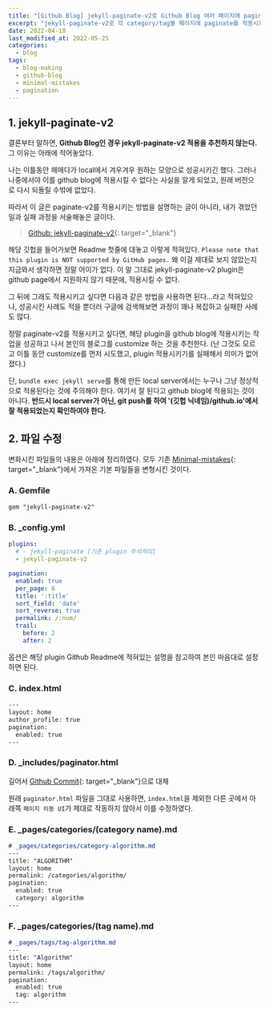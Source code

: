 ```yaml
---
title: "[Github Blog] jekyll-paginate-v2로 Github Blog 여러 페이지에 paginate 적용시키기 - 추천 X"
excerpt: "jekyll-paginate-v2로 각 category/tag별 페이지에 paginate를 적용시키려 했으나, github blog에 지원하지 않아 실패하였다. 따라서 이 방법은 추천하지 않으며, 내가 겪은 경험을 서술하는 글이다."
date: 2022-04-18
last_modified_at: 2022-05-25
categories:
  - blog
tags:
  - blog-making
  - github-blog
  - minimal-mistakes
  - pagination
---
```


## 1. jekyll-paginate-v2

결론부터 말하면, **Github Blog인 경우 jekyll-paginate-v2 적용을 추천하지 않는다.** 그 이유는 아래에 적어놓았다. 

나는 이틀동안 헤매다가 local에서 겨우겨우 원하는 모양으로 성공시키긴 했다. 그러나 나중에서야 이를 github blog에 적용시킬 수 없다는 사실을 알게 되었고, 원래 버전으로 다시 되돌릴 수밖에 없었다. 

따라서 이 글은 paginate-v2를 적용시키는 방법을 설명하는 글이 아니라, 내가 겪었던 일과 실패 과정을 서술해놓은 글이다.

> [Github: jekyll-paginate-v2](https://github.com/sverrirs/jekyll-paginate-v2){: target="_blank"}

해당 깃헙을 들어가보면 Readme 첫줄에 대놓고 이렇게 적혀있다. `Please note that this plugin is NOT supported by GitHub pages.` 왜 이걸 제대로 보지 않았는지 지금와서 생각하면 정말 어이가 없다. 이 말 그대로 jekyll-paginate-v2 plugin은 github page에서 지원하지 않기 때문에, 적용시킬 수 없다.

그 뒤에 그래도 적용시키고 싶다면 다음과 같은 방법을 사용하면 된다...라고 적혀있으나, 성공시킨 사례도 적을 뿐더러 구글에 검색해보면 과정이 꽤나 복잡하고 실패한 사례도 많다. 

정말 paginate-v2를 적용시키고 싶다면, 해당 plugin을 github blog에 적용시키는 작업을 성공하고 나서 본인의 블로그를 customize 하는 것을 추천한다. (난 그것도 모르고 이틀 동안 customize를 먼저 시도했고, plugin 적용시키기를 실패해서 의미가 없어졌다.)

단, `bundle exec jekyll serve`를 통해 만든 local server에서는 누구나 그냥 정상적으로 적용된다는 것에 주의해야 한다. 여기서 잘 된다고 github blog에 적용되는 것이 아니다. **반드시 local server가 아닌, git push를 하여 '(깃헙 닉네임)/github.io'에서 잘 적용되었는지 확인하여야 한다.**

## 2. 파일 수정

변화시킨 파일들의 내용은 아래에 정리하였다. 모두 기존 [Minimal-mistakes](https://github.com/mmistakes/minimal-mistakes){: target="_blank"}에서 가져온 기본 파일들을 변형시킨 것이다.

### A. Gemfile

```md
gem "jekyll-paginate-v2"
```

### B. _config.yml

```yml
plugins:
  # - jekyll-paginate [기존 plugin 주석처리]
  - jekyll-paginate-v2
```

```yml
pagination:
  enabled: true
  per_page: 6
  title: ':title'
  sort_field: 'date'
  sort_reverse: true
  permalink: /:num/
  trail:
    before: 2
    after: 2
```

옵션은 해당 plugin Github Readme에 적혀있는 설명을 참고하여 본인 마음대로 설정하면 된다.

### C. index.html

```html
---
layout: home
author_profile: true
pagination:
  enabled: true
---
```

### D. _includes/paginator.html

길어서 [Github Commit](https://github.com/BurningFalls/burningfalls.github.io/commit/0169ae6a5c91264c0a73f01a7a7b0aad0f1f59fd){: target="_blank"}으로 대체

원래 `paginator.html` 파일을 그대로 사용하면, `index.html`을 제외한 다른 곳에서 아래쪽 `페이지 이동 UI`가 제대로 작동하지 않아서 이를 수정하였다.

### E. _pages/categories/(category name).md

```md
# _pages/categories/category-algorithm.md
---
title: "ALGORITHM"
layout: home
permalink: /categories/algorithm/
pagination:
  enabled: true
  category: algorithm
---
```

### F. _pages/categories/(tag name).md

```md
# _pages/tags/tag-algorithm.md
---
title: "Algorithm"
layout: home
permalink: /tags/algorithm/
pagination:
  enabled: true
  tag: algorithm
---
```